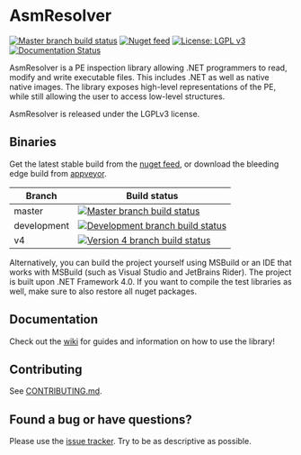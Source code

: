 AsmResolver
===========

 [![Master branch build status](https://img.shields.io/appveyor/ci/Washi1337/AsmResolver/master.svg)](https://ci.appveyor.com/project/Washi1337/asmresolver/branch/master) [![Nuget feed](https://img.shields.io/nuget/v/AsmResolver.svg)](https://www.nuget.org/packages/AsmResolver/) [![License: LGPL v3](https://img.shields.io/badge/License-LGPL%20v3-blue.svg)](https://www.gnu.org/licenses/lgpl-3.0) [![Documentation Status](https://readthedocs.org/projects/asmresolver/badge/?version=latest)](https://asmresolver.readthedocs.io/en/latest/?badge=latest)

AsmResolver is a PE inspection library allowing .NET programmers to read, modify and write executable files. This includes .NET as well as native native images. The library exposes high-level representations of the PE, while still allowing the user to access low-level structures.


AsmResolver is released under the LGPLv3 license.

Binaries
-----------
Get the latest stable build from the [nuget feed](https://www.nuget.org/packages/AsmResolver/), or download the bleeding edge build from [appveyor](https://ci.appveyor.com/project/Washi1337/asmresolver/build/artifacts).

| Branch | Build status |
|--------|--------|
| master | [![Master branch build status](https://img.shields.io/appveyor/ci/Washi1337/AsmResolver/master.svg)](https://ci.appveyor.com/project/Washi1337/asmresolver/branch/master) |
| development | [![Development branch build status](https://img.shields.io/appveyor/ci/Washi1337/AsmResolver/development.svg)](https://ci.appveyor.com/project/Washi1337/asmresolver/branch/development)
| v4     |  [![Version 4 branch build status](https://img.shields.io/appveyor/ci/Washi1337/AsmResolver/v4.svg)](https://ci.appveyor.com/project/Washi1337/asmresolver/branch/v4) |

Alternatively, you can build the project yourself using MSBuild or an IDE that works with MSBuild (such as Visual Studio and JetBrains Rider). The project is built upon .NET Framework 4.0. If you want to compile the test libraries as well, make sure to also restore all nuget packages.

Documentation
-------------
Check out the [wiki](https://asmresolver.readthedocs.org/) for guides and information on how to use the library!

Contributing
------------
See [CONTRIBUTING.md](CONTRIBUTING.md).

Found a bug or have questions?
------------------------------
Please use the [issue tracker](https://github.com/Washi1337/AsmResolver/issues). Try to be as descriptive as possible.

